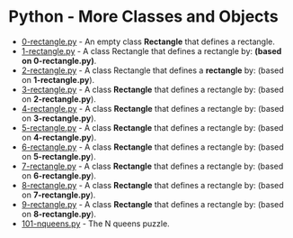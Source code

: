 # Python - More Classes and Objects

- [0-rectangle.py](https://github.com/CharlesMariga/alx-higher_level_programming/blob/main/0x08-python-more_classes/0-rectangle.py) - An empty class **Rectangle** that defines a rectangle.
- [1-rectangle.py](https://github.com/CharlesMariga/alx-higher_level_programming/blob/main/0x08-python-more_classes/1-rectangle.py) - A class Rectangle that defines a rectangle by: **(based on 0-rectangle.py)**.
- [2-rectangle.py](https://github.com/CharlesMariga/alx-higher_level_programming/blob/main/0x08-python-more_classes/2-rectangle.py) - A class Rectangle that defines a **rectangle** by: (based on **1-rectangle.py**).
- [3-rectangle.py](https://github.com/CharlesMariga/alx-higher_level_programming/blob/main/0x08-python-more_classes/3-rectangle.py) - A class **Rectangle** that defines a rectangle by: (based on **2-rectangle.py**).
- [4-rectangle.py](https://github.com/CharlesMariga/alx-higher_level_programming/blob/main/0x08-python-more_classes/4-rectangle.py) - A class **Rectangle** that defines a rectangle by: (based on **3-rectangle.py**).
- [5-rectangle.py](https://github.com/CharlesMariga/alx-higher_level_programming/blob/main/0x08-python-more_classes/5-rectangle.py) - A class **Rectangle** that defines a rectangle by: (based on **4-rectangle.py**).
- [6-rectangle.py](https://github.com/CharlesMariga/alx-higher_level_programming/blob/main/0x08-python-more_classes/6-rectangle.py) - A class **Rectangle** that defines a rectangle by: (based on **5-rectangle.py**).
- [7-rectangle.py](https://github.com/CharlesMariga/alx-higher_level_programming/blob/main/0x08-python-more_classes/7-rectangle.py) - A class **Rectangle** that defines a rectangle by: (based on **6-rectangle.py**).
- [8-rectangle.py](https://github.com/CharlesMariga/alx-higher_level_programming/blob/main/0x08-python-more_classes/8-rectangle.py) - A class **Rectangle** that defines a rectangle by: (based on **7-rectangle.py**).
- [9-rectangle.py](https://github.com/CharlesMariga/alx-higher_level_programming/blob/main/0x08-python-more_classes/9-rectangle.py) - A class **Rectangle** that defines a rectangle by: (based on **8-rectangle.py**).
- [101-nqueens.py](https://github.com/CharlesMariga/alx-higher_level_programming/blob/main/0x08-python-more_classes/101-nqueens.py) - The N queens puzzle.
